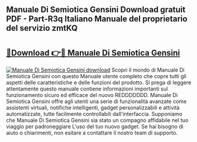 ## Manuale Di Semiotica Gensini Download gratuit PDF - Part-R3q Italiano Manuale del proprietario del servizio zmtKQ

# <h2><a href="http://dfc4dx.blite.top/?on=Manuale+Di+Semiotica+Gensini">🔗Download 👉🔴 Manuale Di Semiotica Gensini</a></h2>

[![Manuale Di Semiotica Gensini download](https://i.imgur.com/lujVjoI.png)](http://dfc4dx.blite.top/?on=Manuale+Di+Semiotica+Gensini)
Scopri il mondo di Manuale Di Semiotica Gensini con questo Manuale utente completo che copre tutti gli aspetti delle caratteristiche e delle funzioni del prodotto. Si prega di leggere attentamente questo manuale contiene informazioni importanti sul funzionamento sicuro ed efficace del nuovo REDDDDDDD. Manuale Di Semiotica Gensini offre agli utenti una serie di funzionalità avanzate come assistenti virtuali, notifiche intelligenti, gadget personalizzabili e attività automatizzate, tutte facilmente controllabili dall'interfaccia. Supponiamo che Manuale Di Semiotica Gensini sia stato un compagno affidabile nel tuo viaggio per padroneggiare L'uso del tuo nuovo gadget. Se hai bisogno di aiuto o chiarimenti, non esitare a contattare il nostro team di supporto.
